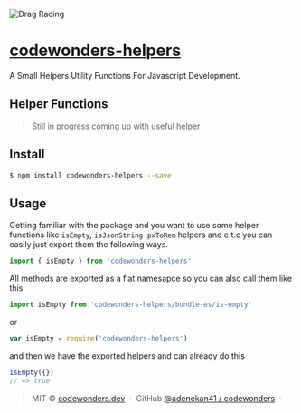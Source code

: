 ![Drag Racing](https://i.ibb.co/JtYZKpc/Group-10-2-1.png)

# [codewonders-helpers](https://github.com/adenekan41/helpers)

A Small Helpers Utility Functions For Javascript Development. 

## Helper Functions
>Still in progress coming up with useful helper 

## Install

```sh
$ npm install codewonders-helpers --save
```

## Usage

Getting familiar with the package and you want to use some helper functions like
`isEmpty`, `isJsonString` ,`pxToRem` helpers and e.t.c you can easily just
export them the following ways.

```js
import { isEmpty } from 'codewonders-helpers'
```

All methods are exported as a flat namesapce so you can also call them like this

```js
import isEmpty from 'codewonders-helpers/bundle-es/is-empty'
```

or

```js
var isEmpty = require('codewonders-helpers')
```

and then we have the exported helpers and can already do this

```js
isEmpty({})
// => true
```

> MIT © [codewonders.dev](https://codewonders.dev) &nbsp;&middot;&nbsp; GitHub
> [@adenekan41 / codewonders](https://github.com/adenekan41)
> &nbsp;&middot;&nbsp;

<!-- {blockquote: style='display:none'} -->
